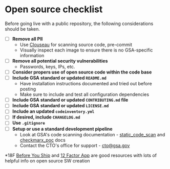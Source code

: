 # Open source checklist
Before going live with a public repository, the following considerations should be taken. 

- [ ] **Remove all PII**
  - Use [Clouseau](https://github.com/virtix/clouseau) for scanning source code, pre-commit
  - Visually inspect each image to ensure there is no GSA-specific information
- [ ] **Remove all potential security vulnerabilities**
  - Passwords, keys, IPs, etc.
- [ ] **Consider propers use of open source code within the code base**
- [ ] **Include GSA standard or updated `README.md`**
  - Have installation instructions documented and tried out before posting
  - Make sure to include and test all configuration dependencies
- [ ] **Include GSA standard or updated `CONTRIBUTING.md` file**
- [ ] **Include GSA standard or updated `LICENSE.md`**
- [ ] **Include an updated `codeinventory.yml`**
- [ ] **If desired, include `CHANGELOG.md`**
- [ ] **Use `.gitignore`**
- [ ] **Setup or use a standard development pipeline**
  - Look at GSA's code scanning documentation - [static_code_scan](https://github.com/GSA/open-source-policy/blob/master/OpenSource_code/static_code_scan.md) and [checkmarx_poc](https://github.com/GSA/open-source-policy/blob/master/OpenSource_code/checkmarx_poc.md) docs
  - Contact the CTO's office for support - cto@gsa.gov

*18F [Before You Ship](https://before-you-ship.18f.gov/) and [12 Factor App](https://12factor.net/) are good resources with lots of helpful info on open source SW creation